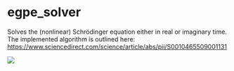 # egpe_solver

Solves the (nonlinear) Schrödinger equation either in real or imaginary time. The implemented algorithm is outlined here: https://www.sciencedirect.com/science/article/abs/pii/S0010465509001131

<img src="https://render.githubusercontent.com/render/math?math=x_{1,2} = \frac{-b \pm \sqrt{b^2-4ac}}{2b}">
